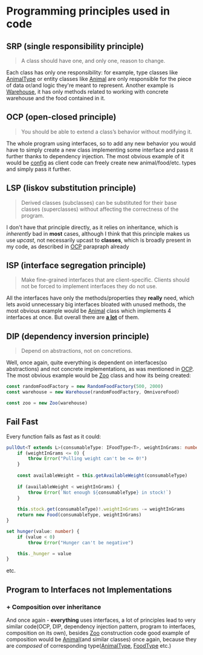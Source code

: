 
# Programming principles used in code

## SRP (single responsibility principle)

> A class should have one, and only one, reason to change.

Each class has only one responsibility:
for example, type classes like [AnimalType](src/animals/AnimalType.ts) or entity classes like [Animal](src/animals/Animal.ts)
are only responsible for the piece of data or/and logic they're meant to represent.
Another example is [Warehouse](src/zoo/Warehouse.ts), it has only methods related to
working with concrete warehouse and the food contained in it.

## OCP (open-closed principle)

> You should be able to extend a class’s behavior without modifying it.

The whole program using interfaces, so to add any new behavior you would have to
simply create a new class implementing some interface and pass it further thanks to
dependency injection. The most obvious example of it would be [config](src/config.ts)
as client code can freely create new animal/food/etc. types and simply pass it further.

## LSP (liskov substitution principle)

> Derived classes (subclasses) can be substituted for their base classes 
> (superclasses) without affecting the correctness of the program.

I don't have that principle directly, as it relies on inheritance, which is
*inherently* bad in **most** cases, although I think that this principle makes us
use *upcast*, not necessarily upcast to **classes**, which is broadly present in
my code, as described in [OCP](README.md#ocp-open-closed-principle) parapraph already

## ISP (interface segregation principle)

> Make fine-grained interfaces that are client-specific.
> Clients should not be forced to implement interfaces they do not use.

All the interfaces have only the methods/properties they **really** need,
which lets avoid unnecessary big interfaces bloated with unused methods,
the most obvious example would be [Animal](src/animals/Animal.ts) class which implements
4 interfaces at once. But overall there are **[a lot](src/interfaces)** of them.

## DIP (dependency inversion principle)

> Depend on abstractions, not on concretions.

Well, once again, quite everything is dependent on interfaces(so abstractions)
and not concrete implementations, as was mentioned in [OCP](README.md#ocp-open-closed-principle).
The most obvious example would be [Zoo](src/zoo/Zoo.ts) class and how its
being created:
```ts
const randomFoodFactory = new RandomFoodFactory(500, 2000)
const warehouse = new Warehouse(randomFoodFactory, OmnivoreFood)

const zoo = new Zoo(warehouse)
```

## Fail Fast

Every function fails as fast as it could:
```ts
pullOut<T extends L>(consumableType: IFoodType<T>, weightInGrams: number): Food<T> {
    if (weightInGrams <= 0) {
        throw Error("Pulling weight can't be <= 0!")
    }
    
    const availableWeight = this.getAvailableWeight(consumableType)
    
    if (availableWeight < weightInGrams) {
        throw Error(`Not enough ${consumableType} in stock!`)
    }
    
    this.stock.get(consumableType)!.weightInGrams -= weightInGrams
    return new Food(consumableType, weightInGrams)
}
```
```ts
set hunger(value: number) {
    if (value < 0)
        throw Error("Hunger can't be negative")

    this._hunger = value
}
```
etc.

## Program to Interfaces not Implementations
### + Composition over inheritance

And once again - **everything** uses interfaces, a lot of principles lead to
very similar code(OCP, DIP, dependency injection pattern, program to interfaces,
composition on its own), besides [Zoo](README.md/#dip-dependency-inversion-principle)
construction code good example of composition
would be [Animal](src/config.ts)(and similar classes) once again, because they
are *composed* of corresponding type([AnimalType](src/animals/AnimalType.ts), [FoodType](src/food/FoodType.ts) etc.)